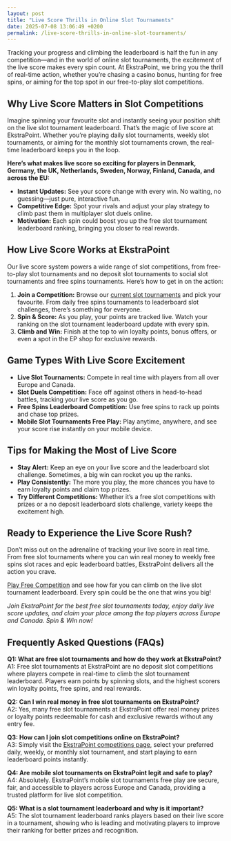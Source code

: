 ```yaml
---
layout: post
title: "Live Score Thrills in Online Slot Tournaments"
date: 2025-07-08 13:06:49 +0200
permalink: /live-score-thrills-in-online-slot-tournaments/
---
```

Tracking your progress and climbing the leaderboard is half the fun in any competition—and in the world of online slot tournaments, the excitement of the live score makes every spin count. At EkstraPoint, we bring you the thrill of real-time action, whether you’re chasing a casino bonus, hunting for free spins, or aiming for the top spot in our free-to-play slot competitions.

## Why Live Score Matters in Slot Competitions

Imagine spinning your favourite slot and instantly seeing your position shift on the live slot tournament leaderboard. That’s the magic of live score at EkstraPoint. Whether you’re playing daily slot tournaments, weekly slot tournaments, or aiming for the monthly slot tournaments crown, the real-time leaderboard keeps you in the loop.

**Here’s what makes live score so exciting for players in Denmark, Germany, the UK, Netherlands, Sweden, Norway, Finland, Canada, and across the EU:**

- **Instant Updates:** See your score change with every win. No waiting, no guessing—just pure, interactive fun.
- **Competitive Edge:** Spot your rivals and adjust your play strategy to climb past them in multiplayer slot duels online.
- **Motivation:** Each spin could boost you up the free slot tournament leaderboard ranking, bringing you closer to real rewards.

## How Live Score Works at EkstraPoint

Our live score system powers a wide range of slot competitions, from free-to-play slot tournaments and no deposit slot tournaments to social slot tournaments and free spins tournaments. Here’s how to get in on the action:

1. **Join a Competition:** Browse our [current slot tournaments](https://ekstrapoint.com/competitions) and pick your favourite. From daily free spins tournaments to leaderboard slot challenges, there’s something for everyone.
2. **Spin & Score:** As you play, your points are tracked live. Watch your ranking on the slot tournament leaderboard update with every spin.
3. **Climb and Win:** Finish at the top to win loyalty points, bonus offers, or even a spot in the EP shop for exclusive rewards.

## Game Types With Live Score Excitement

- **Live Slot Tournaments:** Compete in real time with players from all over Europe and Canada.
- **Slot Duels Competition:** Face off against others in head-to-head battles, tracking your live score as you go.
- **Free Spins Leaderboard Competition:** Use free spins to rack up points and chase top prizes.
- **Mobile Slot Tournaments Free Play:** Play anytime, anywhere, and see your score rise instantly on your mobile device.

## Tips for Making the Most of Live Score

- **Stay Alert:** Keep an eye on your live score and the leaderboard slot challenge. Sometimes, a big win can rocket you up the ranks.
- **Play Consistently:** The more you play, the more chances you have to earn loyalty points and claim top prizes.
- **Try Different Competitions:** Whether it’s a free slot competitions with prizes or a no deposit leaderboard slots challenge, variety keeps the excitement high.

## Ready to Experience the Live Score Rush?

Don’t miss out on the adrenaline of tracking your live score in real time. From free slot tournaments where you can win real money to weekly free spins slot races and epic leaderboard battles, EkstraPoint delivers all the action you crave. 

[Play Free Competition](https://ekstrapoint.com/competitions) and see how far you can climb on the live slot tournament leaderboard. Every spin could be the one that wins you big!

*Join EkstraPoint for the best free slot tournaments today, enjoy daily live score updates, and claim your place among the top players across Europe and Canada. Spin & Win now!*

## Frequently Asked Questions (FAQs)

**Q1: What are free slot tournaments and how do they work at EkstraPoint?**  
A1: Free slot tournaments at EkstraPoint are no deposit slot competitions where players compete in real-time to climb the slot tournament leaderboard. Players earn points by spinning slots, and the highest scorers win loyalty points, free spins, and real rewards.

**Q2: Can I win real money in free slot tournaments on EkstraPoint?**  
A2: Yes, many free slot tournaments at EkstraPoint offer real money prizes or loyalty points redeemable for cash and exclusive rewards without any entry fee.

**Q3: How can I join slot competitions online on EkstraPoint?**  
A3: Simply visit the [EkstraPoint competitions page](https://ekstrapoint.com/competitions), select your preferred daily, weekly, or monthly slot tournament, and start playing to earn leaderboard points instantly.

**Q4: Are mobile slot tournaments on EkstraPoint legit and safe to play?**  
A4: Absolutely. EkstraPoint’s mobile slot tournaments free play are secure, fair, and accessible to players across Europe and Canada, providing a trusted platform for live slot competition.

**Q5: What is a slot tournament leaderboard and why is it important?**  
A5: The slot tournament leaderboard ranks players based on their live score in a tournament, showing who is leading and motivating players to improve their ranking for better prizes and recognition.

<script type="application/ld+json">
{
  "@context": "https://schema.org",
  "@type": "BlogPosting",
  "headline": "Live Score Thrills in Online Slot Tournaments",
  "description": "Discover the excitement of live score tracking in online slot tournaments with EkstraPoint, featuring free-to-play slot competitions, real-time leaderboards, and chances to win real rewards.",
  "author": {
    "@type": "Person",
    "name": "EkstraPoint"
  },
  "publisher": {
    "@type": "Person",
    "name": "EkstraPoint"
  },
  "mainEntityOfPage": {
    "@type": "WebPage",
    "@id": "https://ekstrapoint.com/blog/live-score-thrills-online-slot-tournaments"
  },
  "datePublished": "2024-06-01",
  "dateModified": "2024-06-01",
  "keywords": "casino bonus, no deposit bonus, free spins, online casino reviews, Ekstrapoint, free to play, free slot tournaments, free slots tournaments, slot competitions, online slot tournaments, free-to-play slot tournaments, slot tournament leaderboard, daily slot tournaments, weekly slot tournaments, monthly slot tournaments, no deposit slot tournament, live slot tournaments, social slot tournaments, free spins tournaments, slot duels competition, leaderboard slot challenge, free slot tournaments win real money, daily free spins tournament, multiplayer slot duels online, free casino slot competitions no entry fee, mobile slot tournaments free play, free slot leaderboard races, loyalty points, play-to-earn, slot tournaments, EP shop, live competitions, slot tournament cash prize pool, free spins leaderboard competition, real money free slot competitions, free slot competitions with prizes, play slots competition online free, free slot tournament leaderboard ranking, weekly free spins slot races, no deposit leaderboard slots challenge, free to enter slot tournament, what are free slot tournaments, how do slot tournaments work, can you win money in free slot tournaments, how to join slot competitions online, best free slot tournaments today, are mobile slot tournaments legit, what is a slot tournament leaderboard, how to get leaderboard points in slot competitions, do free slot tournaments have cash prizes, tips for winning online slot tournaments",
  "inLanguage": "en-GB",
  "regionServed": ["DK", "DE", "GB", "NL", "SE", "NO", "FI", "CA", "EU"]
}
</script>

<script type="application/ld+json">
{
  "@context": "https://schema.org",
  "@type": "FAQPage",
  "mainEntity": [
    {
      "@type": "Question",
      "name": "What are free slot tournaments and how do they work at EkstraPoint?",
      "acceptedAnswer": {
        "@type": "Answer",
        "text": "Free slot tournaments at EkstraPoint are no deposit slot competitions where players compete in real-time to climb the slot tournament leaderboard. Players earn points by spinning slots, and the highest scorers win loyalty points, free spins, and real rewards."
      }
    },
    {
      "@type": "Question",
      "name": "Can I win real money in free slot tournaments on EkstraPoint?",
      "acceptedAnswer": {
        "@type": "Answer",
        "text": "Yes, many free slot tournaments at EkstraPoint offer real money prizes or loyalty points redeemable for cash and exclusive rewards without any entry fee."
      }
    },
    {
      "@type": "Question",
      "name": "How can I join slot competitions online on EkstraPoint?",
      "acceptedAnswer": {
        "@type": "Answer",
        "text": "Simply visit the EkstraPoint competitions page, select your preferred daily, weekly, or monthly slot tournament, and start playing to earn leaderboard points instantly."
      }
    },
    {
      "@type": "Question",
      "name": "Are mobile slot tournaments on EkstraPoint legit and safe to play?",
      "acceptedAnswer": {
        "@type": "Answer",
        "text": "Absolutely. EkstraPoint’s mobile slot tournaments free play are secure, fair, and accessible to players across Europe and Canada, providing a trusted platform for live slot competition."
      }
    },
    {
      "@type": "Question",
      "name": "What is a slot tournament leaderboard and why is it important?",
      "acceptedAnswer": {
        "@type": "Answer",
        "text": "The slot tournament leaderboard ranks players based on their live score in a tournament, showing who is leading and motivating players to improve their ranking for better prizes and recognition."
      }
    }
  ]
}
</script>
